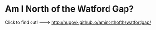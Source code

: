 Am I North of the Watford Gap?
==============================

Click to find out! ---> http://hugovk.github.io/aminorthofthewatfordgap/

